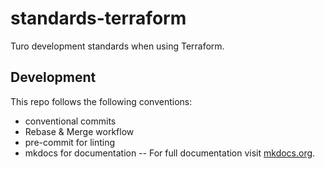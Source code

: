 # standards-terraform

Turo development standards when using Terraform.

## Development

This repo follows the following conventions:

- conventional commits
- Rebase & Merge workflow
- pre-commit for linting
- mkdocs for documentation -- For full documentation visit [mkdocs.org](https://www.mkdocs.org).

